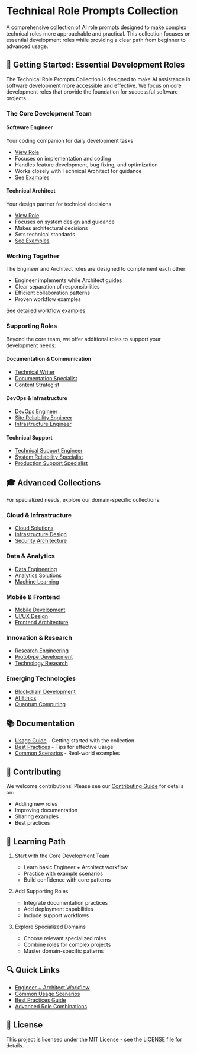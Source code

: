 # Technical Role Prompts Collection

A comprehensive collection of AI role prompts designed to make complex technical roles more approachable and practical. This collection focuses on essential development roles while providing a clear path from beginner to advanced usage.

## 🚀 Getting Started: Essential Development Roles

The Technical Role Prompts Collection is designed to make AI assistance in software development more accessible and effective. We focus on core development roles that provide the foundation for successful software projects.

### The Core Development Team

#### Software Engineer
Your coding companion for daily development tasks
- [View Role](prompts/core/software-engineer.md)
- Focuses on implementation and coding
- Handles feature development, bug fixing, and optimization
- Works closely with Technical Architect for guidance
- [See Examples](docs/examples/basic/engineer-architect-workflow.md#feature-implementation-workflow)

#### Technical Architect
Your design partner for technical decisions
- [View Role](prompts/core/technical-architect.md)
- Focuses on system design and guidance
- Makes architectural decisions
- Sets technical standards
- [See Examples](docs/examples/basic/engineer-architect-workflow.md#problem-solving-workflow)

### Working Together

The Engineer and Architect roles are designed to complement each other:
- Engineer implements while Architect guides
- Clear separation of responsibilities
- Efficient collaboration patterns
- Proven workflow examples

[See detailed workflow examples](docs/examples/basic/engineer-architect-workflow.md)

### Supporting Roles

Beyond the core team, we offer additional roles to support your development needs:

#### Documentation & Communication
- [Technical Writer](prompts/supporting/documentation/technical-writer.md)
- [Documentation Specialist](prompts/supporting/documentation/documentation-specialist.md)
- [Content Strategist](prompts/supporting/documentation/content-strategist.md)

#### DevOps & Infrastructure
- [DevOps Engineer](prompts/supporting/devops/devops-engineer.md)
- [Site Reliability Engineer](prompts/supporting/devops/site-reliability-engineer.md)
- [Infrastructure Engineer](prompts/supporting/devops/infrastructure-engineer.md)

#### Technical Support
- [Technical Support Engineer](prompts/supporting/support/technical-support-engineer.md)
- [System Reliability Specialist](prompts/supporting/support/system-reliability-specialist.md)
- [Production Support Specialist](prompts/supporting/support/production-support-specialist.md)

## 🎓 Advanced Collections

For specialized needs, explore our domain-specific collections:

### Cloud & Infrastructure
- [Cloud Solutions](prompts/specialized/cloud/)
- [Infrastructure Design](prompts/specialized/cloud/)
- [Security Architecture](prompts/specialized/security/)

### Data & Analytics
- [Data Engineering](prompts/specialized/data/)
- [Analytics Solutions](prompts/specialized/data/)
- [Machine Learning](prompts/specialized/data/)

### Mobile & Frontend
- [Mobile Development](prompts/specialized/mobile/)
- [UI/UX Design](prompts/specialized/design/)
- [Frontend Architecture](prompts/specialized/mobile/)

### Innovation & Research
- [Research Engineering](prompts/specialized/innovation/)
- [Prototype Development](prompts/specialized/innovation/)
- [Technology Research](prompts/specialized/innovation/)

### Emerging Technologies
- [Blockchain Development](prompts/specialized/emerging-tech/)
- [AI Ethics](prompts/specialized/emerging-tech/)
- [Quantum Computing](prompts/specialized/emerging-tech/)

## 📚 Documentation

- [Usage Guide](docs/guides/getting-started.md) - Getting started with the collection
- [Best Practices](docs/guides/best-practices.md) - Tips for effective usage
- [Common Scenarios](docs/guides/common-scenarios.md) - Real-world examples

## 🤝 Contributing

We welcome contributions! Please see our [Contributing Guide](CONTRIBUTING.md) for details on:
- Adding new roles
- Improving documentation
- Sharing examples
- Best practices

## 📖 Learning Path

1. Start with the Core Development Team
   - Learn basic Engineer + Architect workflow
   - Practice with example scenarios
   - Build confidence with core patterns

2. Add Supporting Roles
   - Integrate documentation practices
   - Add deployment capabilities
   - Include support workflows

3. Explore Specialized Domains
   - Choose relevant specialized roles
   - Combine roles for complex projects
   - Master domain-specific patterns

## 🔍 Quick Links

- [Engineer + Architect Workflow](docs/examples/basic/engineer-architect-workflow.md)
- [Common Usage Scenarios](docs/guides/common-scenarios.md)
- [Best Practices Guide](docs/guides/best-practices.md)
- [Advanced Role Combinations](docs/examples/advanced/)

## 📝 License

This project is licensed under the MIT License - see the [LICENSE](LICENSE.md) file for details.
